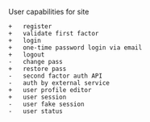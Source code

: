 User capabilities for site

	+	register
	+	validate first factor
	+	login
	+	one-time password login via email
	+	logout
	-	change pass
	+	restore pass
	-	second factor auth API
	-	auth by external service
	+	user profile editor
	+	user session
	-	user fake session
	-	user status
